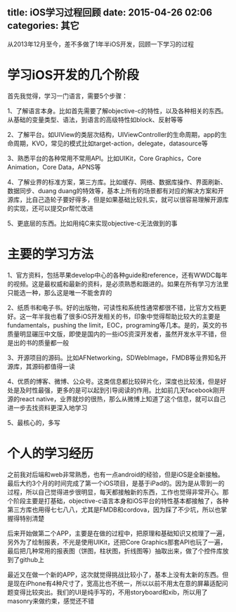 title: iOS学习过程回顾
date: 2015-04-26 02:06
categories: 其它
---
从2013年12月至今，差不多做了1年半iOS开发，回顾一下学习的过程
<!--more-->

# 学习iOS开发的几个阶段

首先我觉得，学习一门语言，需要5个步骤：

1、了解语言本身。比如首先需要了解objective-c的特性，以及各种相关的东西。从基础的变量类型、语法，到语言的高级特性如block、反射等等

2、了解平台。如UIView的类层次结构，UIViewController的生命周期，app的生命周期，KVO，常见的模式比如target-action，delegate，datasource等

3、熟悉平台的各种常用不常用API。比如UIKit，Core Graphics，Core Animation，Core Data，APNS等

4、了解业界的标准方案，第三方库。比如缓存、网络、数据库操作、界面刷新、数据同步、duang duang的特效等，基本上所有的场景都有对应的解决方案和开源库，比自己造轮子要好得多，但是如果基础比较扎实，就可以很容易理解开源库的实现，还可以提交pr帮忙改进

5、更底层的东西。比如用纯C来实现objective-c无法做到的事

# 主要的学习方法

1、官方资料，包括苹果develop中心的各种guide和reference，还有WWDC每年的视频。这是最权威和最新的资料，是必须熟悉和跟进的。如果在所有学习方法里只能选一种，那么这是唯一不能舍弃的

2、纸质书和电子书。好的出版物，可读性和系统性通常都很不错，比官方文档更好。这一年半我也看了很多iOS开发相关的书，印象中觉得帮助比较大的主要是fundamentals，pushing the limit，EOC，programing等几本。是的，英文的书质量明显碾压中文版，即使是国内的一些iOS资深开发者，虽然开发水平不错，但是出的书的质量都一般

3、开源项目的源码。比如AFNetworking，SDWebImage，FMDB等业界知名开源库，其源码都值得一读

4、优质的博客、微博、公众号。这类信息都比较碎片化，深度也比较浅，但是好处是及时性最强，更多的是可以起到引导阅读的作用。比如前几天facebook刚开源的react native，业界就炒的很热，那么从微博上知道了这个信息，就可以自己进一步去找资料更深入地学习

5、最核心的，多写

# 个人的学习经历

之前我对后端和web非常熟悉，也有一点android的经验，但是iOS是全新接触。最后大约3个月的时间完成了第一个iOS项目，是基于iPad的。因为是从零到一的过程，所以自己觉得进步很明显，每天都接触新的东西，工作也觉得非常开心。那个阶段主要是打基础，objective-c语言本身和iOS平台的特性基本都接触了，各种第三方库也用得七七八八，尤其是FMDB和cordova，因为踩了不少坑，所以也掌握得特别清楚

后来开始做第二个APP，主要是在做的过程中，把原理和基础知识又梳理了一遍，另外为了绘制报表，不光是使用UIKit，还把Core Graphics那套API也玩了一遍，最后把几种常用的报表图（饼图，柱状图，折线图等）抽取出来，做了个控件库放到了github上

最近又在做一个新的APP，这次就觉得挑战比较小了，基本上没有太新的东西。但是现在iPhone有4种尺寸了，宽高比也不统一，所以以前不用太在意的屏幕适配问题变得比较突出。我们的UI是纯手写的，不用storyboard和xib，所以用了masonry来做约束，感觉还不错